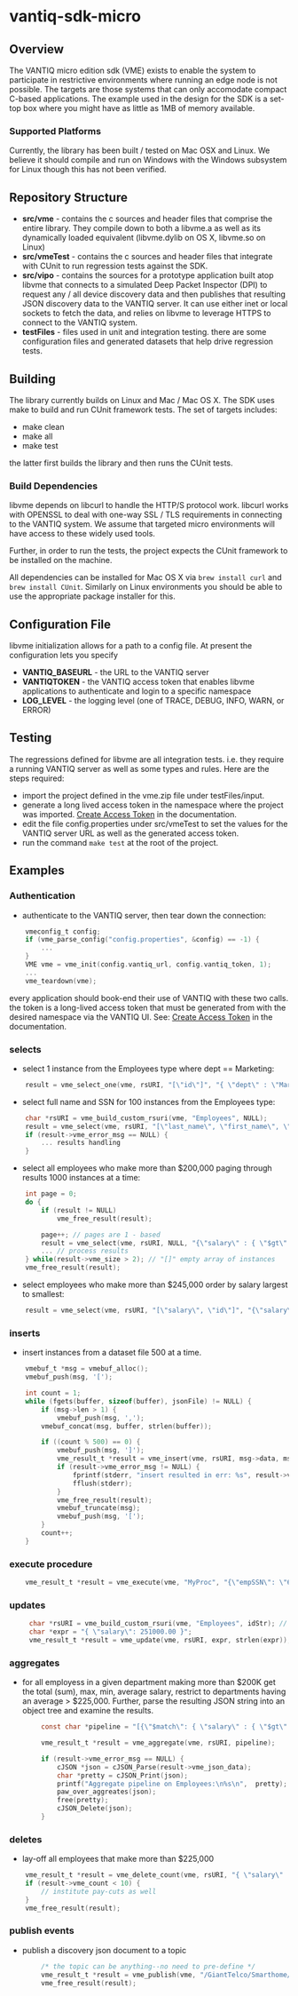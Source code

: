 # vantiq-sdk-micro

## Overview

The VANTIQ micro edition sdk (VME) exists to enable the system to participate in restrictive environments 
where running an edge node is not possible. The targets are those systems that can only accomodate compact
C-based applications. The example used in the design for the SDK is a set-top box where you might have as little as 1MB
of memory available.

### Supported Platforms

Currently, the library has been built / tested on Mac OSX and Linux. We believe it should compile and run on Windows
with the Windows subsystem for Linux though this has not been verified.

## Repository Structure

* **src/vme** - contains the c sources and header files that comprise the entire library. They compile down to both a
libvme.a as well as its dynamically loaded equivalent (libvme.dylib on OS X, libvme.so on Linux)
* **src/vmeTest** - contains the c sources and header files that integrate with CUnit to run regression tests against the SDK.
* **src/vipo** - contains the sources for a prototype application built atop libvme that connects to a simulated Deep
Packet Inspector (DPI) to request any / all device discovery data and then publishes that resulting JSON discovery data
to the VANTIQ server. It can use either inet or local sockets to fetch the data, and relies on libvme to leverage HTTPS
to connect to the VANTIQ system.
* **testFiles** - files used in unit and integration testing. there are some configuration files and generated datasets
that help drive regression tests.

## Building

The library currently builds on Linux and Mac / Mac OS X. The SDK uses make to build and run CUnit framework tests.
The set of targets includes:
* make clean
* make all
* make test

the latter first builds the library and then runs the CUnit tests.

### Build Dependencies 

libvme depends on libcurl to handle the HTTP/S protocol work. libcurl works with OPENSSL to deal with one-way
SSL / TLS requirements in connecting to the VANTIQ system. We assume that targeted micro environments will have
access to these widely used tools.

Further, in order to run the tests, the project expects the CUnit framework to be installed on the machine. 

All dependencies can be installed for Mac OS X via `brew install curl` and `brew install CUnit`. Similarly on Linux
environments you should be able to use the appropriate package installer for this.

## Configuration File

libvme initialization allows for a path to a config file. At present the configuration lets you specify
* **VANTIQ_BASEURL** - the URL to the VANTIQ server
* **VANTIQTOKEN** - the VANTIQ access token that enables libvme applications to authenticate and login to a specific namespace
* **LOG_LEVEL** - the logging level (one of TRACE, DEBUG, INFO, WARN, or ERROR)

## Testing
The regressions defined for libvme are all integration tests. i.e. they require a running VANTIQ server as well as some
types and rules. Here are the steps required:
* import the project defined in the vme.zip file under testFiles/input.
* generate a long lived access token in the namespace where the project was imported. [Create Access Token](https://dev.vantiq.com/docs/system/resourceguide/index.html#create-access-token)
in the documentation.
* edit the file config.properties under src/vmeTest to set the values for the VANTIQ server URL as well as the
generated access token.
* run the command `make test` at the root of the project.
## Examples

### Authentication
* authenticate to the VANTIQ server, then tear down the connection:
```c
    vmeconfig_t config;
    if (vme_parse_config("config.properties", &config) == -1) {
        ...
    }
    VME vme = vme_init(config.vantiq_url, config.vantiq_token, 1);
    ...
    vme_teardown(vme);
```

every application should book-end their use of VANTIQ with these two calls. the token is a long-lived access token that
must be generated from with the desired namespace via the VANTIQ UI. See: [Create Access Token](https://dev.vantiq.com/docs/system/resourceguide/index.html#create-access-token)
in the documentation.

### selects
* select 1 instance from the Employees type where dept == Marketing:
```c
    result = vme_select_one(vme, rsURI, "[\"id\"]", "{ \"dept\" : \"Marketing\"}");
```
* select full name and SSN for 100 instances from the Employees type:
```c
    char *rsURI = vme_build_custom_rsuri(vme, "Employees", NULL);
    result = vme_select(vme, rsURI, "[\"last_name\", \"first_name\", \"ssn\"]", NULL, NULL, 0, 100);`
    if (result->vme_error_msg == NULL) {
        ... results handling
    }
```
* select all employees who make more than $200,000 paging through results 1000 instances at a time:
```c
    int page = 0;
    do {
        if (result != NULL)
            vme_free_result(result);

        page++; // pages are 1 - based
        result = vme_select(vme, rsURI, NULL, "{\"salary\" : { \"$gt\" : 200000.0}}", NULL, page, 1000);
        ... // process results
    } while(result->vme_size > 2); // "[]" empty array of instances
    vme_free_result(result);
```
* select employees who make more than $245,000 order by salary largest to smallest:
```c
    result = vme_select(vme, rsURI, "[\"salary\", \"id\"]", "{\"salary\" : {\"$gt\":245000.0}}", "{\"salary\":-1}", 0, 0);
```
### inserts
* insert instances from a dataset file 500 at a time.
```c
    vmebuf_t *msg = vmebuf_alloc();
    vmebuf_push(msg, '[');

    int count = 1;
    while (fgets(buffer, sizeof(buffer), jsonFile) != NULL) {
        if (msg->len > 1) {
            vmebuf_push(msg, ',');
        vmebuf_concat(msg, buffer, strlen(buffer));

        if ((count % 500) == 0) {
            vmebuf_push(msg, ']');
            vme_result_t *result = vme_insert(vme, rsURI, msg->data, msg->len);
            if (result->vme_error_msg != NULL) {
                fprintf(stderr, "insert resulted in err: %s", result->vme_error_msg);
                fflush(stderr);
            }
            vme_free_result(result);
            vmebuf_truncate(msg);
            vmebuf_push(msg, '[');
        }
        count++;
    }
```
### execute procedure
```c
    vme_result_t *result = vme_execute(vme, "MyProc", "{\"empSSN\": \"655-71-9041\", \"newSalary\": 500000.00}");
```

### updates
```c
     char *rsURI = vme_build_custom_rsuri(vme, "Employees", idStr); // <--- must specify instance ID
     char *expr = "{ \"salary\": 251000.00 }";
     vme_result_t *result = vme_update(vme, rsURI, expr, strlen(expr));
```
### aggregates
* for all employess in a given department making more than $200K get the total (sum), max, min, average salary, restrict to departments having an average > $225,000. Further, parse the resulting JSON string into an object tree and examine the results.
```c
        const char *pipeline = "[{\"$match\": { \"salary\" : { \"$gt\" : 200000.0} }}, { \"$group\": { \"_id\": \"$dept\", \"total\": { \"$sum\": \"$salary\"}, \"average\": { \"$avg\" : \"$salary\" }, \"max\": { \"$max\" : \"$salary\" }, \"min\": { \"$min\" : \"$salary\" }}}, { \"$match\": { \"average\": { \"$gte\": 225000.0 }}} ]";

        vme_result_t *result = vme_aggregate(vme, rsURI, pipeline);

        if (result->vme_error_msg == NULL) {
            cJSON *json = cJSON_Parse(result->vme_json_data);
            char *pretty = cJSON_Print(json);
            printf("Aggregate pipeline on Employees:\n%s\n",  pretty);
            paw_over_aggreates(json);
            free(pretty);
            cJSON_Delete(json);
        }
```
### deletes
* lay-off all employees that make more than $225,000
```c
    vme_result_t *result = vme_delete_count(vme, rsURI, "{ \"salary\" : { \"$gt\": 225000.0 }}");
    if (result->vme_count < 10) {
        // institute pay-cuts as well
    }
    vme_free_result(result);
```
### publish events
* publish a discovery json document to a topic
```c
        /* the topic can be anything--no need to pre-define */
        vme_result_t *result = vme_publish(vme, "/GiantTelco/Smarthome/Discovery", fullMsg->data, fullMsg->len);
        vme_free_result(result);
```
